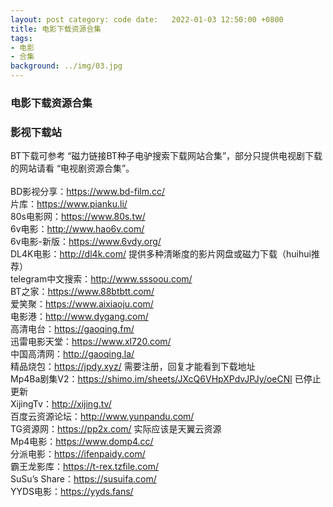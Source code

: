 ```yaml
---
layout: post category: code date:   2022-01-03 12:50:00 +0800
title: 电影下载资源合集
tags:
- 电影
- 合集
background: ../img/03.jpg
---
```


### 电影下载资源合集

### 影视下载站<br>
BT下载可参考 “磁力链接BT种子电驴搜索下载网站合集”，部分只提供电视剧下载的网站请看 “电视剧资源合集”。<br>
<br>
BD影视分享：https://www.bd-film.cc/<br>
片库：https://www.pianku.li/<br>
80s电影网：https://www.80s.tw/<br>
6v电影：http://www.hao6v.com/<br>
6v电影-新版：https://www.6vdy.org/<br>
DL4K电影：http://dl4k.com/ 提供多种清晰度的影片网盘或磁力下载（huihui推荐）<br>
telegram中文搜索：http://www.sssoou.com/<br>
BT之家：https://www.88btbtt.com/<br>
爱笑聚：https://www.aixiaoju.com/<br>
电影港：http://www.dygang.com/<br>
高清电台：https://gaoqing.fm/<br>
迅雷电影天堂：https://www.xl720.com/<br>
中国高清网：http://gaoqing.la/<br>
精品烧包：https://jpdy.xyz/ 需要注册，回复才能看到下载地址<br>
Mp4Ba剧集V2：https://shimo.im/sheets/JXcQ6VHpXPdvJPJy/oeCNl 已停止更新<br>
XijingTv：http://xijing.tv/<br>
百度云资源论坛：http://www.yunpandu.com/<br>
TG资源网：https://pp2x.com/ 实际应该是天翼云资源<br>
Mp4电影：https://www.domp4.cc/<br>
分派电影：https://ifenpaidy.com/<br>
霸王龙影库：https://t-rex.tzfile.com/<br>
SuSu’s Share：https://susuifa.com/<br>
YYDS电影：https://yyds.fans/<br>